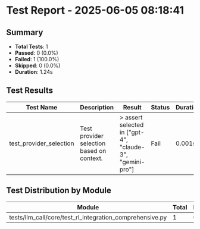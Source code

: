 # Test Report - 2025-06-05 08:18:41

## Summary
- **Total Tests**: 1
- **Passed**: 0 (0.0%)
- **Failed**: 1 (100.0%)
- **Skipped**: 0 (0.0%)
- **Duration**: 1.24s

## Test Results

| Test Name | Description | Result | Status | Duration | Timestamp | Error Message |
|-----------|-------------|--------|--------|----------|-----------|---------------|
| test_provider_selection | Test provider selection based on context. | >       assert selected in ["gpt-4", "claude-3", "gemini-pro"] | Fail | 0.001s | 2025-06-05 08:18:42 | self = <tests.llm_call.core.test_rl_integration_comprehensive.TestRLProviderSelector object at 0x732... |

## Test Distribution by Module

| Module | Total | Passed | Failed | Skipped |
|--------|-------|--------|--------|---------|
| tests/llm_call/core/test_rl_integration_comprehensive.py | 1 | 0 | 1 | 0 |